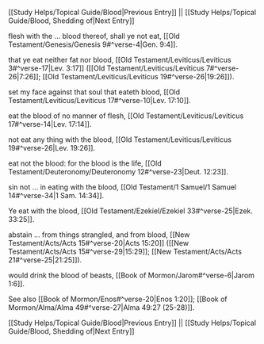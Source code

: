 [[Study Helps/Topical Guide/Blood|Previous Entry]]  ||  [[Study Helps/Topical Guide/Blood, Shedding of|Next Entry]]

 flesh with the ... blood thereof, shall ye not eat, [[Old Testament/Genesis/Genesis 9#^verse-4|Gen. 9:4]].

 that ye eat neither fat nor blood, [[Old Testament/Leviticus/Leviticus 3#^verse-17|Lev. 3:17]] ([[Old Testament/Leviticus/Leviticus 7#^verse-26|7:26]]; [[Old Testament/Leviticus/Leviticus 19#^verse-26|19:26]]).

 set my face against that soul that eateth blood, [[Old Testament/Leviticus/Leviticus 17#^verse-10|Lev. 17:10]].

 eat the blood of no manner of flesh, [[Old Testament/Leviticus/Leviticus 17#^verse-14|Lev. 17:14]].

 not eat any thing with the blood, [[Old Testament/Leviticus/Leviticus 19#^verse-26|Lev. 19:26]].

 eat not the blood: for the blood is the life, [[Old Testament/Deuteronomy/Deuteronomy 12#^verse-23|Deut. 12:23]].

 sin not ... in eating with the blood, [[Old Testament/1 Samuel/1 Samuel 14#^verse-34|1 Sam. 14:34]].

 Ye eat with the blood, [[Old Testament/Ezekiel/Ezekiel 33#^verse-25|Ezek. 33:25]].

 abstain ... from things strangled, and from blood, [[New Testament/Acts/Acts 15#^verse-20|Acts 15:20]] ([[New Testament/Acts/Acts 15#^verse-29|15:29]]; [[New Testament/Acts/Acts 21#^verse-25|21:25]]).

 would drink the blood of beasts, [[Book of Mormon/Jarom#^verse-6|Jarom 1:6]].

 See also [[Book of Mormon/Enos#^verse-20|Enos 1:20]]; [[Book of Mormon/Alma/Alma 49#^verse-27|Alma 49:27 (25-28)]].

[[Study Helps/Topical Guide/Blood|Previous Entry]]  ||  [[Study Helps/Topical Guide/Blood, Shedding of|Next Entry]]